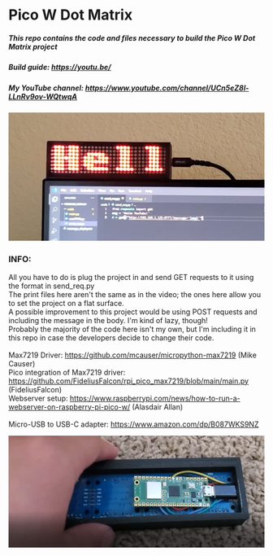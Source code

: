 # **Pico W Dot Matrix**
##### This repo contains the code and files necessary to build the Pico W Dot Matrix project <br/>
##### Build guide: https://youtu.be/ <br/>
##### My YouTube channel: https://www.youtube.com/channel/UCn5eZ8l-LLnRv9ov-WQtwqA

![project showcase](./images/main.PNG)

### **INFO:**<br/>
All you have to do is plug the project in and send GET requests to it using the format in send_req.py <br/>
The print files here aren't the same as in the video; the ones here allow you to set the project on a flat surface. <br/> 
A possible improvement to this project would be using POST requests and including the message in the body. I'm kind of lazy, though! <br/>
Probably the majority of the code here isn't my own, but I'm including it in this repo in case the developers decide to change their code. <br/> <br/>
Max7219 Driver: https://github.com/mcauser/micropython-max7219 (Mike Causer) <br/>
Pico integration of Max7219 driver: https://github.com/FideliusFalcon/rpi_pico_max7219/blob/main/main.py (FideliusFalcon) <br/>
Webserver setup: https://www.raspberrypi.com/news/how-to-run-a-webserver-on-raspberry-pi-pico-w/ (Alasdair Allan) <br/> <br/>
Micro-USB to USB-C adapter: https://www.amazon.com/dp/B087WKS9NZ

![project internals](./images/back.PNG)
